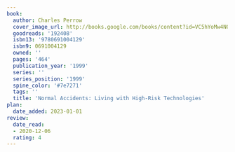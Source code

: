 ```yaml
---
book:
  author: Charles Perrow
  cover_image_url: http://books.google.com/books/content?id=VC5hYoMw4N0C&printsec=frontcover&img=1&zoom=1&edge=curl&source=gbs_api
  goodreads: '192408'
  isbn13: '9780691004129'
  isbn9: 0691004129
  owned: ''
  pages: '464'
  publication_year: '1999'
  series: ''
  series_position: '1999'
  spine_color: '#7e7271'
  tags: ''
  title: 'Normal Accidents: Living with High-Risk Technologies'
plan:
  date_added: 2023-01-01
review:
  date_read:
  - 2020-12-06
  rating: 4
---
```

